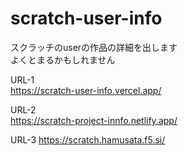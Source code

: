 # scratch-user-info  

スクラッチのuserの作品の詳細を出します  
よくとまるかもしれません  

URL-1  
https://scratch-user-info.vercel.app/  

URL-2  
https://scratch-project-innfo.netlify.app/  

URL-3
https://scratch.hamusata.f5.si/  

